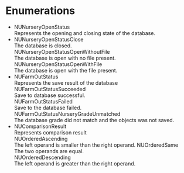 # Enumerations

* NUNurseryOpenStatus  
Represents the opening and closing state of the database.  
* NUNurseryOpenStatusClose  
The database is closed.  
NUNurseryOpenStatusOpenWithoutFile  
The database is open with no file present.
NUNurseryOpenStatusOpenWithFile  
The database is open with the file present.
* NUFarmOutStatus  
Represents the save result of the database
NUFarmOutStatusSucceeded  
Save to database successful.  
NUFarmOutStatusFailed  
Save to the database failed.  
NUFarmOutStatusNurseryGradeUnmatched  
The database grade did not match and the objects was not saved.
* NUComparisonResult  
Represents comparison result  
NUOrderedAscending  
The left operand is smaller than the right operand.
NUOrderedSame  
The two operands are equal.  
NUOrderedDescending  
The left operand is greater than the right operand.

